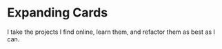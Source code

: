 # Expanding Cards
I take the projects I find online, learn them, and refactor them as best as I can. 
